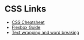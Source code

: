 

# CSS Links

- [CSS Cheatsheet](https://htmlcheatsheet.com/css/#)
- [Flexbox Guide](https://css-tricks.com/snippets/css/a-guide-to-flexbox/)
- [Text wrapping and word breaking](https://codersblock.com/blog/deep-dive-into-text-wrapping-and-word-breaking/)